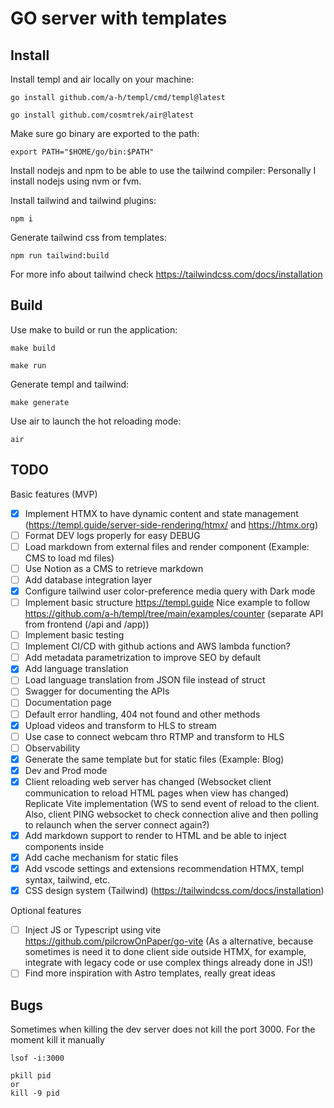 # GO server with templates

## Install

Install templ and air locally on your machine:

```shell
go install github.com/a-h/templ/cmd/templ@latest
```

```shell
go install github.com/cosmtrek/air@latest
```

Make sure go binary are exported to the path:

```shell
export PATH="$HOME/go/bin:$PATH"
```

Install nodejs and npm to be able to use the tailwind compiler:
Personally I install nodejs using nvm or fvm.

Install tailwind and tailwind plugins:

```shell
npm i
```

Generate tailwind css from templates:

```shell
npm run tailwind:build
```

For more info about tailwind check https://tailwindcss.com/docs/installation

## Build

Use make to build or run the application:

```shell
make build
```

```shell
make run
```

Generate templ and tailwind:

```shell
make generate
```

Use air to launch the hot reloading mode:

```shell
air
```

## TODO

Basic features (MVP)

- [x] Implement HTMX to have dynamic content and state management (https://templ.guide/server-side-rendering/htmx/ and https://htmx.org)
- [ ] Format DEV logs properly for easy DEBUG
- [ ] Load markdown from external files and render component (Example: CMS to load md files)
- [ ] Use Notion as a CMS to retrieve markdown
- [ ] Add database integration layer
- [x] Configure tailwind user color-preference media query with Dark mode
- [ ] Implement basic structure https://templ.guide Nice example to follow https://github.com/a-h/templ/tree/main/examples/counter (separate API from frontend (/api and /app))
- [ ] Implement basic testing
- [ ] Implement CI/CD with github actions and AWS lambda function?
- [ ] Add metadata parametrization to improve SEO by default
- [x] Add language translation
- [ ] Load language translation from JSON file instead of struct
- [ ] Swagger for documenting the APIs
- [ ] Documentation page
- [ ] Default error handling, 404 not found and other methods
- [x] Upload videos and transform to HLS to stream
- [ ] Use case to connect webcam thro RTMP and transform to HLS
- [ ] Observability
- [x] Generate the same template but for static files (Example: Blog)
- [x] Dev and Prod mode
- [x] Client reloading web server has changed (Websocket client communication to reload HTML pages when view has changed) Replicate Vite implementation (WS to send event of reload to the client. Also, client PING websocket to check connection alive and then polling to relaunch when the server connect again?)
- [x] Add markdown support to render to HTML and be able to inject components inside
- [x] Add cache mechanism for static files
- [x] Add vscode settings and extensions recommendation HTMX, templ syntax, tailwind, etc.
- [x] CSS design system (Tailwind) (https://tailwindcss.com/docs/installation)

Optional features

- [ ] Inject JS or Typescript using vite https://github.com/pilcrowOnPaper/go-vite (As a alternative, because sometimes is need it to done client side outside HTMX, for example, integrate with legacy code or use complex things already done in JS!)
- [ ] Find more inspiration with Astro templates, really great ideas

## Bugs

Sometimes when killing the dev server does not kill the port 3000. For the moment kill it manually

```shell
lsof -i:3000

pkill pid
or
kill -9 pid
```
